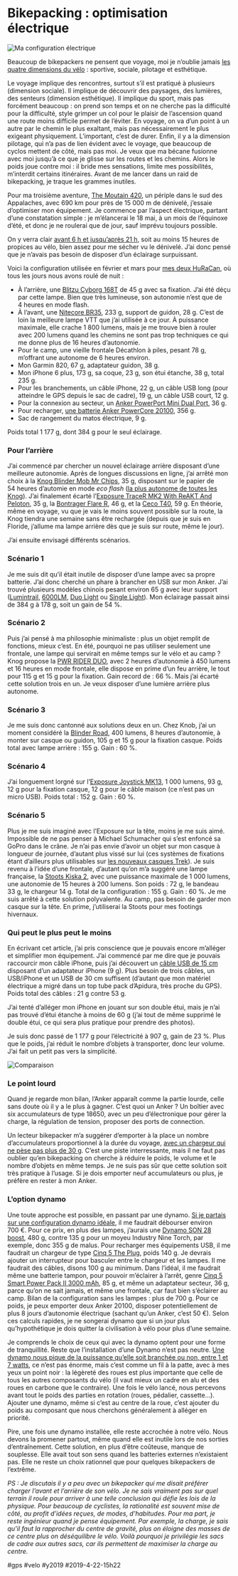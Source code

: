 # Bikepacking : optimisation électrique

![Ma configuration électrique](_i/P1090332.webp)

Beaucoup de bikepackers ne pensent que voyage, moi je n’oublie jamais [les quatre dimensions du vélo](../../2018/11/lart-du-velo.md) : sportive, sociale, pilotage et esthétique.

Le voyage implique des rencontres, surtout s’il est pratiqué à plusieurs (dimension sociale). Il implique de découvrir des paysages, des lumières, des senteurs (dimension esthétique). Il implique du sport, mais pas forcément beaucoup : on prend son temps et on ne cherche pas la difficulté pour la difficulté, style grimper un col pour le plaisir de l’ascension quand une route moins difficile permet de l’éviter. En voyage, on va d’un point à un autre par le chemin le plus exaltant, mais pas nécessairement le plus exigeant physiquement. L’important, c’est de durer. Enfin, il y a la dimension pilotage, qui n’a pas de lien évident avec le voyage, que beaucoup de cyclos mettent de côté, mais pas moi. Je veux que ma bécane fusionne avec moi jusqu’à ce que je glisse sur les routes et les chemins. Alors le poids joue contre moi : il bride mes sensations, limite mes possibilités, m’interdit certains itinéraires. Avant de me lancer dans un raid de bikepacking, je traque les grammes inutiles.

Pour ma troisième aventure, [The Moutain 420](https://ridewithgps.com/routes/29253694), un périple dans le sud des Appalaches, avec 690 km pour près de 15 000 m de dénivelé, j’essaie d’optimiser mon équipement. Je commence par l’aspect électrique, partant d’une constatation simple : je m’élancerai le 18 mai, à un mois de l’équinoxe d’été, et donc je ne roulerai que de jour, sauf imprévu toujours possible.

On y verra clair [avant 6 h et jusqu’après 21 h](https://www.timeanddate.com/sun/@4619406?month=5&year=2019), soit au moins 15 heures de propices au vélo, bien assez pour me sécher vu le dénivelé. J’ai donc pensé que je n’avais pas besoin de disposer d’un éclairage surpuissant.

Voici la configuration utilisée en février et mars pour [mes deux HuRaCan](#huracan), où tous les jours nous avons roulé de nuit :

* À l’arrière, une [Blitzu Cyborg 168T](https://www.blitzugear.com/products/cyborg-168t-usb-rechargeable-bike-tail-light) de 45 g avec sa fixation. J’ai été déçu par cette lampe. Bien que très lumineuse, son autonomie n’est que de 4 heures en mode flash.
* À l’avant, une [Nitecore BR35](https://www.nitecorestore.com/NITECORE-BR35-Bike-Light-p/fl-nite-br35.htm), 233 g, support de guidon, 28 g. C’est de loin la meilleure lampe VTT que j’ai utilisée à ce jour. À puissance maximale, elle crache 1 800 lumens, mais je me trouve bien à rouler avec 200 lumens quand les chemins ne sont pas trop techniques ce qui me donne plus de 16 heures d’autonomie.
* Pour le camp, une vieille frontale Décathlon à piles, pesant 78 g, m’offrant une autonome de 6 heures environ.
* Mon Garmin 820, 67 g, adaptateur guidon, 38 g.
* Mon iPhone 6 plus, 173 g, sa coque, 23 g, son étui étanche, 38 g, total 235 g.
* Pour les branchements, un câble iPhone, 22 g, un câble USB long (pour atteindre le GPS depuis le sac de cadre), 19 g, un câble USB court, 12 g.
* Pour la connexion au secteur, un [Anker PowerPort Mini Dual Port](https://www.anker.com/store/powerport-mini-dual-port-wall-charger/A2620121), 36 g.
* Pour recharger, [une batterie Anker PowerCore 20100](https://www.anker.com/products/variant/powercore-20100/A1271012), 356 g.
* Sac de rangement du matos électrique, 9 g.

Poids total 1 177 g, dont 384 g pour le seul éclairage.

### Pour l’arrière

J’ai commencé par chercher un nouvel éclairage arrière disposant d’une meilleure autonomie. Après de longues discussions en ligne, j’ai arrêté mon choix à la [Knog Blinder Mob Mr Chips](https://www.knog.com.au/bike-lights/light-sets/blinder-mob-mr-chips-twinpack.html), 35 g, disposant sur le papier de 54 heures d’automie en mode *eco flash* ([la plus autonome de toutes les Knog](https://www.knog.com.au/blinders-comparison.html)). J’ai finalement écarté l’[Exposure TraceR MK2 With ReAKT And Peloton](https://exposurelights.com/products/bike/rear-lights/tracer-mk2-reakt-peloton), 35 g, la [Bontrager Flare R](https://www.trekbikes.com/us/en_US/equipment/cycling-accessories/bike-lights/bike-rear-lights/bontrager-flare-r-rear-bike-light/p/13202/), 46 g, et la [Ceco T40](http://cecousa.com/t40.html), 59 g. En théorie, même en voyage, vu que je vais le moins souvent possible sur la route, la Knog tiendra une semaine sans être rechargée (depuis que je suis en Floride, j’allume ma lampe arrière dès que je suis sur route, même le jour).

J’ai ensuite envisagé différents scénarios.

### Scénario 1

Je me suis dit qu’il était inutile de disposer d’une lampe avec sa propre batterie. J’ai donc cherché un phare à brancher en USB sur mon Anker. J’ai trouvé plusieurs modèles chinois pesant environ 65 g avec leur support ([Lumintrail](https://www.ebay.com/itm/Lumintrail-XML-T6-U2-L2-1200-Lumen-LED-USB-Rechargeable-Bike-Headlight-RS7/264063319512), [6000LM](https://www.ebay.com/itm/6000LM-2-X-XM-L-T6-LED-USB-Waterproof-Lamp-Bike-Cycle-Bicycle-Headlight-Light/273351737872), [Duo Light](https://www.ebay.com/itm/USB-Screw-thread-Embedded-Induction-5-Mode-Light-U2-Waterproof-Bike-Lights-Lamp/202553248590) ou [Single Light](https://www.ebay.com/itm/1200LM-Bicycle-Headlights-XML-U2-LED-USB-DC-Charge-Lamp-Waterproof-Bike-Lights-A/401676700606)). Mon éclairage passait ainsi de 384 g à 178 g, soit un gain de 54 %.

### Scénario 2

Puis j’ai pensé à ma philosophie minimaliste : plus un objet remplit de fonctions, mieux c’est. En été, pourquoi ne pas utiliser seulement une frontale, une lampe qui servirait en même temps sur le vélo et au camp ? Knog propose la [PWR RIDER DUO](https://www.knog.com.au/bike-lights/hi-power-bike-lights/pwr-rider-duo.html), avec 2 heures d’autonomie à 450 lumens et 16 heures en mode frontale, elle dispose en prime d’un feu arrière, le tout pour 115 g et 15 g pour la fixation. Gain record de : 66 %. Mais j’ai écarté cette solution trois en un. Je veux disposer d’une lumière arrière plus autonome.

### Scénario 3

Je me suis donc cantonné aux solutions deux en un. Chez Knob, j’ai un moment considéré la [Blinder Road](https://www.knog.com.au/bike-lights/hi-power-bike-lights/blinder-road-400.html), 400 lumens, 8 heures d’autonomie, à monter sur casque ou guidon, 105 g et 15 g pour la fixation casque. Poids total avec lampe arrière : 155 g. Gain : 60 %.

### Scénario 4

J’ai longuement lorgné sur l’[Exposure Joystick MK13](https://exposurelights.com/products/bike/helmet-lights/joystick-mk13-black), 1 000 lumens, 93 g, 12 g pour la fixation casque, 12 g pour le câble maison (ce n’est pas un micro USB). Poids total : 152 g. Gain : 60 %.

### Scénario 5

Plus je me suis imaginé avec l’Exposure sur la tête, moins je me suis aimé. Impossible de ne pas penser à Michael Schumacher qui s’est enfoncé sa GoPro dans le crâne. Je n’ai pas envie d’avoir un objet sur mon casque à longueur de journée, d’autant plus vissé sur lui (ces systèmes de fixations étant d’ailleurs plus utilisables sur [les nouveaux casques Trek](https://www.trekbikes.com/us/en_US/equipment/cycling-accessories/bike-helmets/bontrager-wavecel-helmets/bontrager-blaze-wavecel-mountain-bike-helmet/p/25359/?colorCode=black)). Je suis revenu à l’idée d’une frontale, d’autant qu’on m’a suggéré une lampe française, la [Stoots Kiska 2](https://www.stootsconcept.fr/lampes/98-3631-lampe-kiska-2.html#/26-couleur-noir/43-marquage-oui/44-marquage-non/51-texte_gravage_18c_1_ligne-ligne_1/52-texte_gravage_18c_1_ligne-ligne_2), avec une puissance maximale de 1 000 lumens, une autonomie de 15 heures à 200 lumens. Son poids : 72 g, le bandeau 33 g, le chargeur 14 g. Total de la configuration : 155 g. Gain : 60 %. Je me suis arrêté à cette solution polyvalente. Au camp, pas besoin de garder mon casque sur la tête. En prime, j’utiliserai la Stoots pour mes footings hivernaux.

### Qui peut le plus peut le moins

En écrivant cet article, j’ai pris conscience que je pouvais encore m’alléger et simplifier mon équipement. J’ai commencé par me dire que je pouvais raccourcir mon câble iPhone, puis j’ai découvert un [câble USB de 15 cm](https://www.amazon.com/gp/product/B0154WVN0E/ref=ppx_yo_dt_b_asin_title_o01_s00?ie=UTF8&psc=1) disposant d’un adaptateur iPhone (9 g). Plus besoin de trois câbles, un USB/iPhone et un USB de 30 cm suffisent (d’autant que mon matériel électrique a migré dans un top tube pack d’Apidura, très proche du GPS). Poids total des câbles : 21 g contre 53 g.

J’ai tenté d’alléger mon iPhone en jouant sur son double étui, mais je n’ai pas trouvé d’étui étanche à moins de 60 g (j’ai tout de même supprimé le double étui, ce qui sera plus pratique pour prendre des photos).

Je suis donc passé de 1 177 g pour l’électricité à 907 g, gain de 23 %. Plus que le poids, j’ai réduit le nombre d’objets à transporter, donc leur volume. J’ai fait un petit pas vers la simplicité.

![Comparaison](_i/electric.png)

### Le point lourd

Quand je regarde mon bilan, l’Anker apparaît comme la partie lourde, celle sans doute où il y a le plus à gagner. C’est quoi un Anker ? Un boîtier avec six accumulateurs de type 18650, avec un peu d’électronique pour gérer la charge, la régulation de tension, proposer des ports de connection.

Un lecteur bikepacker m’a suggérer d’emporter à la place un nombre d’accumulateurs proportionnel à la durée du voyage, [avec un chargeur qui ne pèse pas plus de 30 g](https://www.amazon.fr/YONIS-Boitier-Batterie-Externe-Inclus/dp/B07P42NR1D). C’est une piste interressante, mais il ne faut pas oublier qu’en bikepacking on cherche à réduire le poids, le volume et le nombre d’objets en même temps. Je ne suis pas sûr que cette solution soit très pratique à l’usage. Si je dois emporter neuf accumulateurs ou plus, je préfère en rester à mon Anker.

### L’option dynamo

Une toute approche est possible, en passant par une dynamo. [Si je partais sur une configuration dynamo idéale](https://www.cyclingabout.com/best-hub-dynamo-system/), il me faudrait débourser environ 700 €. Pour ce prix, en plus des lampes, j’aurais une [Dynamo SON 28 boost](https://nabendynamo.de/en/products/hub-dynamos/for-thru-axles/), 480 g, contre 135 g pour un moyeu Industry Nine Torch, par exemple, donc 355 g de malus. Pour recharger mes équipements USB, il me faudrait un chargeur de type [Cinq 5 The Plug](https://www.amazon.com/gp/product/B00FA5HEVI/), poids 140 g. Je devrais ajouter un interrupteur pour basculer entre le chargeur et les lampes. Il me faudrait des câbles, disons 100 g au minimum. Dans l’idéal, il me faudrait même une batterie tampon, pour pouvoir m’éclairer à l’arrêt, genre [Cinq 5 Smart Power Pack II 3000 mAh](https://www.cyclemonkey.com/usb-chargers/cinq5-smart-power-pack-ii), 85 g, et même un adaptateur secteur, 36 g, parce qu’on ne sait jamais, et même une frontale, car faut bien s’éclairer au camp. Bilan de la configuration sans les lampes : plus de 700 g. Pour ce poids, je peux emporter deux Anker 20100, disposer potentiellement de plus 8 jours d’autonomie électrique (sachant qu’un Anker, c’est 50 €). Selon ces calculs rapides, je ne songerai dynamo que si un jour plus qu’hypothétique je dois quitter la civilisation à vélo pour plus d’une semaine.

Je comprends le choix de ceux qui avec la dynamo optent pour une forme de tranquillité. Reste que l’installation d’une Dynamo n’est pas neutre. [Une dynamo nous pique de la puissance qu’elle soit branchée ou non, entre 1 et 7 watts](https://www.cyclingabout.com/dynamo-hub-drag-lab-testing/), ce n’est pas énorme, mais c’est comme un fil à la patte, avec à mes yeux un point noir : la légèreté des roues est plus importante que celle de tous les autres composants du vélo (il vaut mieux un cadre en alu et des roues en carbone que le contraire). Une fois le vélo lancé, nous percevons avant tout le poids des parties en rotation (roues, pédalier, cassette…). Ajouter une dynamo, même si c’est au centre de la roue, c’est ajouter du poids au composant que nous cherchons généralement à alléger en priorité.

Pire, une fois une dynamo installée, elle reste accrochée à notre vélo. Nous devons la promener partout, même quand elle est inutile lors de nos sorties d’entraînement. Cette solution, en plus d’être coûteuse, manque de souplesse. Elle avait tout son sens quand les batteries externes n’existaient pas. Elle ne reste un choix rationnel que pour quelques bikepackers de l’extrême.

*PS : Je discutais il y a peu avec un bikepacker qui me disait préférer charger l’avant et l’arrière de son vélo. Je ne sais vraiment pas sur quel terrain il roule pour arriver à une telle conclusion qui défie les lois de la physique. Pour beaucoup de cyclistes, la rationalité est souvent mise de côté, au profit d’idées reçues, de modes, d’habitudes. Pour ma part, je reste ingénieur quand je pense équipement. Par exemple, la charge, je sais qu’il faut la rapprocher du centre de gravité, plus on éloigne des masses de ce centre plus on déséquilibre le vélo. Voilà pourquoi je privilégie les sacs de cadre aux autres sacs, car ils permettent de maximiser la charge au centre.*

#gps #velo #y2019 #2019-4-22-15h22
